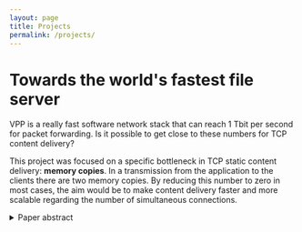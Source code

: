 ```yaml
---
layout: page
title: Projects
permalink: /projects/
---
```


# Towards the world's fastest file server

VPP is a really fast software network stack that can
reach 1 Tbit per second for packet forwarding. Is it
possible to get close to these numbers for TCP content
delivery?

This project was focused on a specific bottleneck in
TCP static content delivery: **memory copies**. In a
transmission from the application to the clients there
are two memory copies. By reducing this number to zero
in most cases, the aim would be to make content delivery
faster and more scalable regarding the number of
simultaneous connections.

<details>
  <summary>Paper abstract</summary>

  <p>Content Delivery Networks (CDN) represent more than half of the Internet
  traffic since 2016. In CDN, static file delivery is slowed down by several
  bottlenecks among which are the memory copies. Considering that memory copies
  are one of the key limits in this domain, this paper presents a file server
  model intended to break down the number of memory copies during the handling
  of a client to zero.</p>

  <p>To make this possible, changes in implementations of the
  Transmission Control Protocol (TCP) are necessary. This paper proposes a
  segment-oriented TCP interface design that was integrated in the Vector Packet
  Processor project from {FD.io}, based on the hypothesis that the performance
  of this fast virtual router project can be beneficial to TCP.</p>

  <p>Such changes require the use of a dedicated byte-indexed segment queue which
  design is proposed in this paper. Tests on this data structure, including
  behaviour comparison with another candidate structure, show the usefulness
  of such a specific design. This paper also uses other tests of the proposed
  data structure to discuss a key element of its design regarding cache
  optimization.</p>

  <a href="http://share.neze.fr/towards-the-worlds-fastest-file-server.pdf">Read more...</a>
</details>
